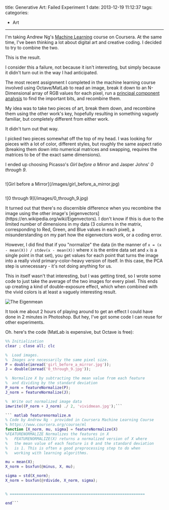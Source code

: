 title: Generative Art: Failed Experiment 1
date: 2013-12-19 11:12:37
tags:
categories:
- Art
---

I'm taking Andrew Ng's [Machine Learning](https://www.coursera.org/course/ml) course on Coursera. At the same time, I've been thinking a lot about digital art and creative coding. I decided to try to combine the two.

This is the result.

<!-- more -->

I consider this a failure, not because it isn't interesting, but simply because it didn't turn out in the way I had anticipated.

The most recent assignment I completed in the machine learning course involved using Octave/MatLab to read an image, break it down to an N-Dimensional array of RGB values for each pixel, run a [principal component analysis](https://en.wikipedia.org/wiki/Principal_component_analysis) to find the important bits, and recombine them.

My idea was to take two pieces of art, break them down, and recombine them using the other work's key, hopefully resulting in something vaguely familiar, but completely different from either work.

It didn't turn out that way.

I picked two pieces somewhat off the top of my head. I was looking for pieces with a lot of color, different styles, but roughly the same aspect ratio (breaking them down into numerical matrices and swapping, requires the matrices to be of the exact same dimensions).

I ended up choosing Picasso's <i>Girl before a Mirror</i> and Jasper Johns' <i>0 through 9</i>.

<p style="float:left;margin-right: 4em;">![Girl before a Mirror](/images/girl_before_a_mirror.jpg)</p>

<p style="float:left;">![0 through 9](/images/0_through_9.jpg)</p>

<p style="clear: both;">It turned out that there's no discernible difference when you recombine the image using the other image's [eigenvectors](https://en.wikipedia.org/wiki/Eigenvectors). I don't know if this is due to the limited number of dimensions in my data (3 columns in the matrix, corresponding to Red, Green, and Blue values in each pixel), a misunderstanding on my part how the eigenvectors work, or a coding error.</p>

However, I did find that if you "normalize" the data (in the manner of `x = (x - mean(X)) / stdev(x - mean(X))` where `X` is the entire data set and `x` is a single point in that set), you get values for each point that turns the image into a really vivid primary-color-heavy version of itself. In this case, the PCA step is unnecessary - it's not doing anything for us.

This in itself wasn't that interesting, but I was getting tired, so I wrote some code to just take the average of the two images for every pixel. This ends up creating a kind of double-exposure effect, which when combined with the vivid colors is at least a vaguely interesting result.

![The Eigenmean](/images/vividmean.jpg)

It took me about 2 hours of playing around to get an effect I could have done in 2 minutes in Photoshop. But hey, I've got some code I can reuse for other experiments.

Oh. here's the code (MatLab is expensive, but Octave is free):

``` matlab vividmean.m
%% Initialization
clear ; close all; clc

%  Load images.
%  Images are necessarily the same pixel size.
P = double(imread('girl_before_a_mirror.jpg'));
J = double(imread('0_through_9.jpg'));

%  Normalize X by subtracting the mean value from each feature
%  and dividing by the standard deviation
P_norm = featureNormalize(P);
J_norm = featureNormalize(J);

%  Write out normalized image data
imwrite((P_norm + J_norm) ./ 2, 'vividmean.jpg');```

``` matlab featurenormalize.m
% Code by Andrew Ng - provided in Coursera Machine Learning Course
% https://www.coursera.org/course/ml
function [X_norm, mu, sigma] = featureNormalize(X)
%FEATURENORMALIZE Normalizes the features in X
%   FEATURENORMALIZE(X) returns a normalized version of X where
%   the mean value of each feature is 0 and the standard deviation
%   is 1. This is often a good preprocessing step to do when
%   working with learning algorithms.

mu = mean(X);
X_norm = bsxfun(@minus, X, mu);

sigma = std(X_norm);
X_norm = bsxfun(@rdivide, X_norm, sigma);


% ============================================================

end```